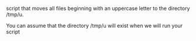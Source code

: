 script that moves all files beginning with an uppercase letter to the directory /tmp/u.



You can assume that the directory /tmp/u will exist when we will run your script
